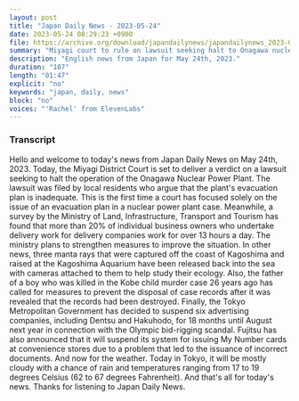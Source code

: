 ```yaml
---
layout: post
title: "Japan Daily News - 2023-05-24"
date: 2023-05-24 08:29:23 +0900
file: https://archive.org/download/japandailynews/japandailynews_2023-05-24.mp3
summary: "Miyagi court to rule on lawsuit seeking halt to Onagawa nuclear plant operation, Survey finds over 20% of individual delivery business owners work over 13 hours a day, & more…"
description: "English news from Japan for May 24th, 2023."
duration: "107"
length: "01:47"
explicit: "no"
keywords: "japan, daily, news"
block: "no"
voices: "'Rachel' from ElevenLabs"
---
```


### Transcript

Hello and welcome to today's news from Japan Daily News on May 24th, 2023. Today, the Miyagi District Court is set to deliver a verdict on a lawsuit seeking to halt the operation of the Onagawa Nuclear Power Plant. The lawsuit was filed by local residents who argue that the plant's evacuation plan is inadequate. This is the first time a court has focused solely on the issue of an evacuation plan in a nuclear power plant case. Meanwhile, a survey by the Ministry of Land, Infrastructure, Transport and Tourism has found that more than 20% of individual business owners who undertake delivery work for delivery companies work for over 13 hours a day. The ministry plans to strengthen measures to improve the situation. In other news, three manta rays that were captured off the coast of Kagoshima and raised at the Kagoshima Aquarium have been released back into the sea with cameras attached to them to help study their ecology. Also, the father of a boy who was killed in the Kobe child murder case 26 years ago has called for measures to prevent the disposal of case records after it was revealed that the records had been destroyed. Finally, the Tokyo Metropolitan Government has decided to suspend six advertising companies, including Dentsu and Hakuhodo, for 18 months until August next year in connection with the Olympic bid-rigging scandal. Fujitsu has also announced that it will suspend its system for issuing My Number cards at convenience stores due to a problem that led to the issuance of incorrect documents. And now for the weather. Today in Tokyo, it will be mostly cloudy with a chance of rain and temperatures ranging from 17 to 19 degrees Celsius (62 to 67 degrees Fahrenheit).  And that's all for today's news. Thanks for listening to Japan Daily News.
